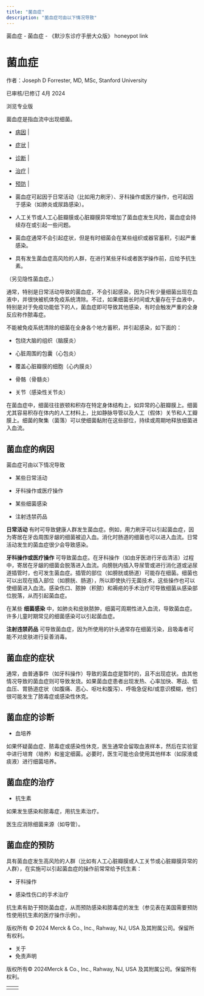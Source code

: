 ```yaml
---
title: "菌血症"
description: "菌血症可由以下情况导致"
---
```


﻿菌血症 \- 菌血症 \- 《默沙东诊疗手册大众版》 honeypot link

# 菌血症

作者：Joseph D Forrester, MD, MSc, Stanford University

已审核/已修订 4月 2024

浏览专业版

菌血症是指血流中出现细菌。

- [病因](#病因_v784603_zh) \|
- [症状](#症状_v784609_zh) \|
- [诊断](#诊断_v21496867_zh) \|
- [治疗](#治疗_v21496873_zh) \|
- [预防](#预防_v784613_zh) \|

- 菌血症可起因于日常活动（比如用力刷牙）、牙科操作或医疗操作，也可起因于感染（如肺炎或尿路感染）。

- 人工关节或人工心脏瓣膜或心脏瓣膜异常增加了菌血症发生风险，菌血症会持续存在或引起一些问题。

- 菌血症通常不会引起症状，但是有时细菌会在某些组织或器官蓄积，引起严重感染。

- 具有发生菌血症高风险的人群，在进行某些牙科或者医学操作前，应给予抗生素。


（另见隐性菌血症。）

通常，特别是日常活动导致的菌血症，不会引起感染，因为只有少量细菌出现在血液中，并很快被机体免疫系统清除。不过，如果细菌长时间或大量存在于血液中，特别是对于免疫功能低下的人，菌血症即可导致其他感染，有时会触发严重的全身反应称作脓毒症。

不能被免疫系统清除的细菌在全身各个地方蓄积，并引起感染，如下面的：

- 包绕大脑的组织（脑膜炎）

- 心脏周围的包囊（心包炎）

- 覆盖心脏瓣膜的细胞（心内膜炎）

- 骨骼（骨髓炎）

- 关节（感染性关节炎）


在菌血症中，细菌往往嵌顿和积存在特定身体结构上，如异常的心脏瓣膜上。细菌尤其容易积存在体内的人工材料上，比如静脉导管以及人工（假体）关节和人工瓣膜上。细菌的聚集（菌落）可以使细菌黏附在这些部位，持续或周期地释放细菌进入血流。

## 菌血症的病因

菌血症可由以下情况导致

- 某些日常活动

- 牙科操作或医疗操作

- 某些细菌感染

- 注射违禁药品


**日常活动** 有时可导致健康人群发生菌血症。例如，用力刷牙可以引起菌血症，因为寄居在牙齿周围牙龈的细菌被迫入血。消化时肠道的细菌也可以进入血流。日常活动发生的菌血症很少会导致感染。

**牙科操作或医疗操作** 可导致菌血症。在牙科操作（如由牙医进行牙齿清洁）过程中，寄居在牙龈的细菌会脱落进入血流。向膀胱内插入导尿管或进行消化道或泌尿道插管时，也可发生菌血症。插管的部位（如膀胱或肠道）可能存在细菌。细菌也可以出现在插入部位（如膀胱、肠道），所以即使执行无菌技术，这些操作也可以使细菌进入血流。感染伤口、脓肿（积脓）和褥疮的手术治疗可导致细菌从感染部位脱落，从而引起菌血症。

在某些 **细菌感染** 中，如肺炎和皮肤脓肿，细菌可周期性进入血流，导致菌血症。许多儿童时期常见的细菌感染可以引起菌血症。

**注射违禁药品** 可导致菌血症，因为所使用的针头通常存在细菌污染，且吸毒者可能不对皮肤进行妥善消毒。

## 菌血症的症状

通常，由普通事件（如牙科操作）导致的菌血症是暂时的，且不出现症状。由其他情况导致的菌血症则可导致发烧。如果菌血症患者出现发热、心率加快、寒战、低血压、胃肠道症状（如腹痛、恶心、呕吐和腹泻）、呼吸急促和/或意识模糊，他们很可能发生了脓毒症或感染性休克。

## 菌血症的诊断

- 血培养


如果怀疑菌血症、脓毒症或感染性休克，医生通常会留取血液样本，然后在实验室中进行培育（培养）和鉴定细菌。必要时，医生可能也会使用其他样本（如尿液或痰液）进行细菌培养。

## 菌血症的治疗

- 抗生素


如果发生感染和脓毒症，用抗生素治疗。

医生应消除细菌来源（如导管）。

## 菌血症的预防

具有菌血症发生高风险的人群（比如有人工心脏瓣膜或人工关节或心脏瓣膜异常的人群），在实施可以引起菌血症的操作前常常给予抗生素：

- 牙科操作

- 感染性伤口的手术治疗


抗生素有助于预防菌血症，从而预防感染和脓毒症的发生（参见表在美国需要预防性使用抗生素的医疗操作示例）。



版权所有 © 2024
Merck & Co., Inc., Rahway, NJ, USA 及其附属公司。保留所有权利。

- 关于
- 免责声明

版权所有© 2024Merck & Co., Inc., Rahway, NJ, USA 及其附属公司。保留所有权利。

|     |     |
| --- | --- |
|  |  |